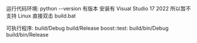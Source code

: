 运行代码环境:
python --version 有版本
安装有 Visual Studio 17 2022 所以暂不支持 Linux
直接双击 build.bat

可执行程序: build/Debug  build/Release
boost::test: build/bin/Debug  build/bin/Release
